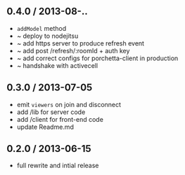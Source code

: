 ## 0.4.0 / 2013-08-..

  * `addModel` method
  * ~ deploy to nodejitsu
  * ~ add https server to produce refresh event
  * ~ add post /refresh/:roomId + auth key
  * ~ add correct configs for porchetta-client in production
  * ~ handshake with activecell

## 0.3.0 / 2013-07-05

  * emit `viewers` on join and disconnect
  * add /lib for server code
  * add /client for front-end code
  * update Readme.md

## 0.2.0 / 2013-06-15

  * full rewrite and intial release
